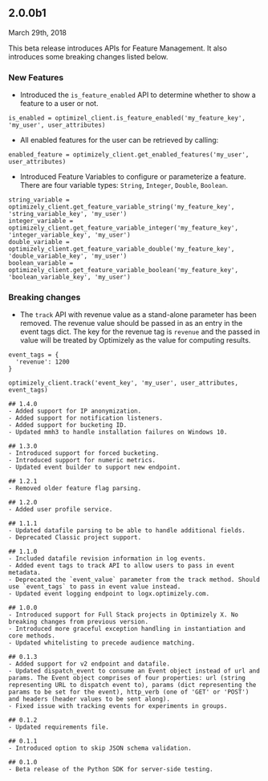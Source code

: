 ## 2.0.0b1
March 29th, 2018

This beta release introduces APIs for Feature Management. It also introduces some breaking changes listed below.

### New Features
- Introduced the `is_feature_enabled` API to determine whether to show a feature to a user or not.
```
is_enabled = optimizel_client.is_feature_enabled('my_feature_key', 'my_user', user_attributes)
```

- All enabled features for the user can be retrieved by calling:
```
enabled_feature = optimizely_client.get_enabled_features('my_user', user_attributes)
```

- Introduced Feature Variables to configure or parameterize a feature. There are four variable types: `String`, `Integer`, `Double`, `Boolean`.
```
string_variable = optimizely_client.get_feature_variable_string('my_feature_key', 'string_variable_key', 'my_user')
integer_variable = optimizely_client.get_feature_variable_integer('my_feature_key', 'integer_variable_key', 'my_user')
double_variable = optimizely_client.get_feature_variable_double('my_feature_key', 'double_variable_key', 'my_user')
boolean_variable = optimizely_client.get_feature_variable_boolean('my_feature_key', 'boolean_variable_key', 'my_user')
```

### Breaking changes
- The `track` API with revenue value as a stand-alone parameter has been removed. The revenue value should be passed in as an entry in the event tags dict. The key for the revenue tag is `revenue` and the passed in value will be treated by Optimizely as the value for computing results.
```
event_tags = {
  'revenue': 1200
}

optimizely_client.track('event_key', 'my_user', user_attributes, event_tags)

## 1.4.0
- Added support for IP anonymization.
- Added support for notification listeners.
- Added support for bucketing ID.
- Updated mmh3 to handle installation failures on Windows 10.

## 1.3.0
- Introduced support for forced bucketing.
- Introduced support for numeric metrics.
- Updated event builder to support new endpoint.

## 1.2.1
- Removed older feature flag parsing.

## 1.2.0
- Added user profile service.

## 1.1.1
- Updated datafile parsing to be able to handle additional fields.
- Deprecated Classic project support.

## 1.1.0
- Included datafile revision information in log events.
- Added event tags to track API to allow users to pass in event metadata.
- Deprecated the `event_value` parameter from the track method. Should use `event_tags` to pass in event value instead.
- Updated event logging endpoint to logx.optimizely.com.

## 1.0.0
- Introduced support for Full Stack projects in Optimizely X. No breaking changes from previous version.
- Introduced more graceful exception handling in instantiation and core methods.
- Updated whitelisting to precede audience matching.

## 0.1.3
- Added support for v2 endpoint and datafile.
- Updated dispatch_event to consume an Event object instead of url and params. The Event object comprises of four properties: url (string representing URL to dispatch event to), params (dict representing the params to be set for the event), http_verb (one of 'GET' or 'POST') and headers (header values to be sent along).
- Fixed issue with tracking events for experiments in groups.

## 0.1.2
- Updated requirements file.

## 0.1.1
- Introduced option to skip JSON schema validation.

## 0.1.0
- Beta release of the Python SDK for server-side testing.